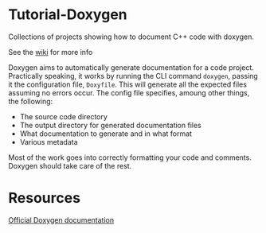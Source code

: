Tutorial-Doxygen
==============================
Collections of projects showing how to document C++ code with doxygen.

See the [wiki](https://github.com/alexarmstrongvi/Tutorial-Doxygen/wiki) for more info

Doxygen aims to automatically generate documentation for a code project.
Practically speaking, it works by running the CLI command `doxygen`, passing it the configuration file, `Doxyfile`.
This will generate all the expected files assuming no errors occur.
The config file specifies, amoung other things, the following:
- The source code directory
- The output directory for generated documentation files
- What documentation to generate and in what format
- Various metadata 

Most of the work goes into correctly formatting your code and comments.
Doxygen should take care of the rest.

# Resources
[Official Doxygen documentation](http://www.doxygen.nl/manual/index.html)
